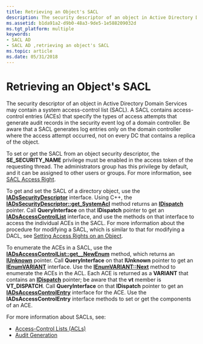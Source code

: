 ```yaml
---
title: Retrieving an Object's SACL
description: The security descriptor of an object in Active Directory Domain Services may contain a system access-control list (SACL).
ms.assetid: b1da91a2-d9b0-48a3-9de5-1e588209032d
ms.tgt_platform: multiple
keywords:
- SACL AD
- SACL AD ,retrieving an object's SACL
ms.topic: article
ms.date: 05/31/2018
---
```


# Retrieving an Object's SACL

The security descriptor of an object in Active Directory Domain Services may contain a system access-control list (SACL). A SACL contains access-control entries (ACEs) that specify the types of access attempts that generate audit records in the security event log of a domain controller. Be aware that a SACL generates log entries only on the domain controller where the access attempt occurred, not on every DC that contains a replica of the object.

To set or get the SACL from an object security descriptor, the **SE\_SECURITY\_NAME** privilege must be enabled in the access token of the requesting thread. The administrators group has this privilege by default, and it can be assigned to other users or groups. For more information, see [SACL Access Right](https://msdn.microsoft.com/library/windows/desktop/aa379321).

To get and set the SACL of a directory object, use the [**IADsSecurityDescriptor**](https://msdn.microsoft.com/library/aa706128) interface. Using C++, the [**IADsSecurityDescriptor::get\_SystemAcl**](https://msdn.microsoft.com/library/aa706131) method returns an [**IDispatch**](https://msdn.microsoft.com/en-us/library/ms221608(v=VS.71).aspx) pointer. Call **QueryInterface** on that **IDispatch** pointer to get an [**IADsAccessControlList**](https://msdn.microsoft.com/library/aa705953) interface, and use the methods on that interface to access the individual ACEs in the SACL. For more information about the procedure for modifying a SACL, which is similar to that for modifying a DACL, see [Setting Access Rights on an Object](setting-access-rights-on-an-object.md).

To enumerate the ACEs in a SACL, use the [**IADsAccessControlList::get\_\_NewEnum**](https://msdn.microsoft.com/library/aa705956) method, which returns an [**IUnknown**](https://msdn.microsoft.com/en-us/library/ms680509(v=VS.85).aspx) pointer. Call **QueryInterface** on that **IUnknown** pointer to get an [**IEnumVARIANT**](https://msdn.microsoft.com/en-us/library/ms221053(v=VS.71).aspx) interface. Use the [**IEnumVARIANT::Next**](https://msdn.microsoft.com/en-us/library/ms221369(v=VS.71).aspx) method to enumerate the ACEs in the ACL. Each ACE is returned as a **VARIANT** that contains an [**IDispatch**](https://msdn.microsoft.com/en-us/library/ms221608(v=VS.71).aspx) pointer; be aware that the **vt** member is **VT\_DISPATCH**. Call **QueryInterface** on that **IDispatch** pointer to get an [**IADsAccessControlEntry**](https://msdn.microsoft.com/library/aa705951) interface for the ACE. Use the **IADsAccessControlEntry** interface methods to set or get the components of an ACE.

For more information about SACLs, see:

-   [Access-Control Lists (ACLs)](https://msdn.microsoft.com/library/windows/desktop/aa374872)
-   [Audit Generation](https://msdn.microsoft.com/library/windows/desktop/aa375723)

 

 




